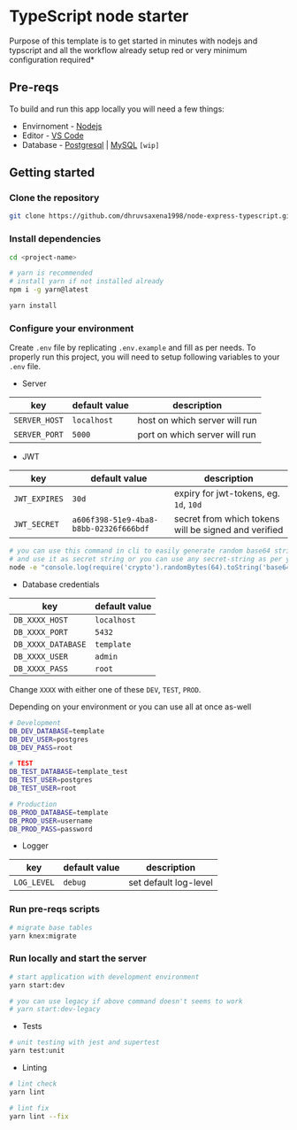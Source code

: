 # TypeScript node starter

Purpose of this template is to get started in minutes with nodejs and typscript and all the workflow already setup red or very minimum configuration required\*

## Pre-reqs

To build and run this app locally you will need a few things:

- Envirnoment - [Nodejs](https://nodejs.org/en/download/)
- Editor - [VS Code](https://code.visualstudio.com/download)
- Database - [Postgresql](https://www.postgresql.org/download/) | [MySQL](https://www.mysql.com/downloads/) `[wip]`

## Getting started

### Clone the repository

```bash
git clone https://github.com/dhruvsaxena1998/node-express-typescript.git --branch <branch-name> <project-name>
```

### Install dependencies

```bash
cd <project-name>
```

```bash
# yarn is recommended
# install yarn if not installed already
npm i -g yarn@latest
```

```bash
yarn install
```

### Configure your environment

Create `.env` file by replicating `.env.example` and fill as per needs.
To properly run this project,
you will need to setup following variables to your `.env` file.

- Server

| key           | default value | description                   |
| ------------- | ------------- | ----------------------------- |
| `SERVER_HOST` | `localhost`   | host on which server will run |
| `SERVER_PORT` | `5000`        | port on which server will run |

- JWT

| key           | default value                          | description                                          |
| ------------- | -------------------------------------- | ---------------------------------------------------- |
| `JWT_EXPIRES` | `30d`                                  | expiry for jwt-tokens, eg. `1d`, `10d`               |
| `JWT_SECRET`  | `a606f398-51e9-4ba8-b8bb-02326f666bdf` | secret from which tokens will be signed and verified |

```bash
# you can use this command in cli to easily generate random base64 string
# and use it as secret string or you can use any secret-string as per your wish.
node -e "console.log(require('crypto').randomBytes(64).toString('base64'))"
```

- Database credentials

| key                | default value |
| ------------------ | ------------- |
| `DB_XXXX_HOST`     | `localhost`   |
| `DB_XXXX_PORT`     | `5432`        |
| `DB_XXXX_DATABASE` | `template`    |
| `DB_XXXX_USER`     | `admin`       |
| `DB_XXXX_PASS`     | `root`        |

Change `XXXX` with either one of these `DEV`, `TEST`, `PROD`.

Depending on your environment or you can use all at once as-well

```bash
# Development
DB_DEV_DATABASE=template
DB_DEV_USER=postgres
DB_DEV_PASS=root

# TEST
DB_TEST_DATABASE=template_test
DB_TEST_USER=postgres
DB_TEST_USER=root

# Production
DB_PROD_DATABASE=template
DB_PROD_USER=username
DB_PROD_PASS=password
```

- Logger

| key         | default value | description           |
| ----------- | ------------- | --------------------- |
| `LOG_LEVEL` | `debug`       | set default log-level |

### Run pre-reqs scripts

```bash
# migrate base tables
yarn knex:migrate
```

### Run locally and start the server

```bash
# start application with development environment
yarn start:dev

# you can use legacy if above command doesn't seems to work
# yarn start:dev-legacy
```

- Tests

```bash
# unit testing with jest and supertest
yarn test:unit
```

- Linting

```bash
# lint check
yarn lint

# lint fix
yarn lint --fix
```
